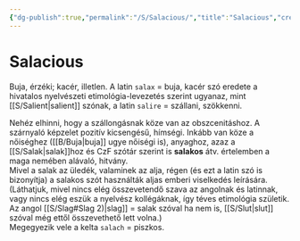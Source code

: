 ```yaml
---
{"dg-publish":true,"permalink":"/S/Salacious/","title":"Salacious","created":"2023-10-16T02:22","updated":"2023-12-25T11:13"}
---
```



# Salacious

Buja, érzéki; kacér, illetlen. A latin `salax` = buja, kacér szó eredete a hivatalos nyelvészeti etimológia-levezetés szerint ugyanaz, mint [[S/Salient\|salient]] szónak, a latin `salire` = szállani, szökkenni.  

Nehéz elhinni, hogy a szállongásnak köze van az obszcenitáshoz. A szárnyaló képzelet pozitív kicsengésű, hímségi. Inkább van köze a nőiséghez ([[B/Buja\|buja]] ugye nőiségi is), anyaghoz, azaz a [[S/Salak\|salak]]hoz és CzF szótár szerint is **salakos** átv. értelemben a maga nemében alávaló, hitvány.  
Mivel a salak az üledék, valaminek az alja, régen (és ezt a latin szó is bizonyítja) a salakos szót használták aljas emberi viselkedés leírására.  
(Láthatjuk, mivel nincs elég összevetendő szava az angolnak és latinnak, vagy nincs elég eszük a nyelvész kollégáknak, így téves etimológia születik. Az angol [[S/Slag#Slag 2)\|slag]] = salak szóval ha nem is, [[S/Slut\|slut]] szóval még ettől összevethető lett volna.)  
Megegyezik vele a kelta `salach` = piszkos.  